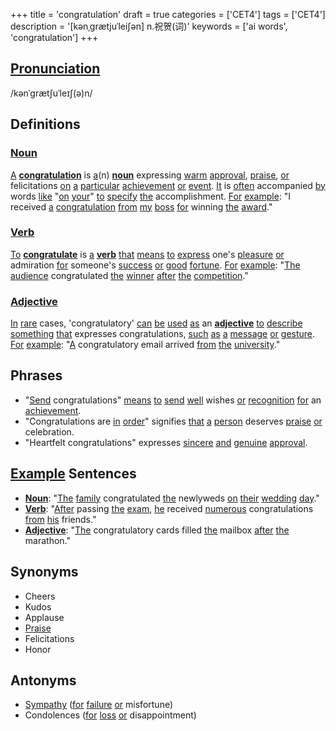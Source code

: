 +++
title = 'congratulation'
draft = true
categories = ['CET4']
tags = ['CET4']
description = '[kənˌgrætjuˈlei∫ən] n.祝贺(词)'
keywords = ['ai words', 'congratulation']
+++

## [Pronunciation](/post/pronunciation/)
/kənˈɡrætʃuˈleɪʃ(ə)n/

## Definitions
### [Noun](/post/noun/)
[A](/post/a/) **[congratulation](/post/congratulation/)** is [a](/post/a/)(n) **[noun](/post/noun/)** expressing [warm](/post/warm/) [approval](/post/approval/), [praise](/post/praise/), [or](/post/or/) felicitations [on](/post/on/) [a](/post/a/) [particular](/post/particular/) [achievement](/post/achievement/) [or](/post/or/) [event](/post/event/). [It](/post/it/) is [often](/post/often/) accompanied [by](/post/by/) words [like](/post/like/) "[on](/post/on/) [your](/post/your/)" [to](/post/to/) [specify](/post/specify/) [the](/post/the/) accomplishment. [For](/post/for/) [example](/post/example/): "I received [a](/post/a/) [congratulation](/post/congratulation/) [from](/post/from/) [my](/post/my/) [boss](/post/boss/) [for](/post/for/) winning [the](/post/the/) [award](/post/award/)."

### [Verb](/post/verb/)
[To](/post/to/) **[congratulate](/post/congratulate/)** is [a](/post/a/) **[verb](/post/verb/)** [that](/post/that/) [means](/post/means/) [to](/post/to/) [express](/post/express/) one's [pleasure](/post/pleasure/) [or](/post/or/) admiration [for](/post/for/) someone's [success](/post/success/) [or](/post/or/) [good](/post/good/) [fortune](/post/fortune/). [For](/post/for/) [example](/post/example/): "[The](/post/the/) [audience](/post/audience/) congratulated [the](/post/the/) [winner](/post/winner/) [after](/post/after/) [the](/post/the/) [competition](/post/competition/)."

### [Adjective](/post/adjective/)
[In](/post/in/) [rare](/post/rare/) cases, 'congratulatory' [can](/post/can/) [be](/post/be/) [used](/post/used/) [as](/post/as/) an **[adjective](/post/adjective/)** [to](/post/to/) [describe](/post/describe/) [something](/post/something/) [that](/post/that/) expresses congratulations, [such](/post/such/) [as](/post/as/) [a](/post/a/) [message](/post/message/) [or](/post/or/) [gesture](/post/gesture/). [For](/post/for/) [example](/post/example/): "[A](/post/a/) congratulatory email arrived [from](/post/from/) [the](/post/the/) [university](/post/university/)."

## Phrases
- "[Send](/post/send/) congratulations" [means](/post/means/) [to](/post/to/) [send](/post/send/) [well](/post/well/) wishes [or](/post/or/) [recognition](/post/recognition/) [for](/post/for/) an [achievement](/post/achievement/).
- "Congratulations are [in](/post/in/) [order](/post/order/)" signifies [that](/post/that/) [a](/post/a/) [person](/post/person/) deserves [praise](/post/praise/) [or](/post/or/) celebration.
- "Heartfelt congratulations" expresses [sincere](/post/sincere/) [and](/post/and/) [genuine](/post/genuine/) [approval](/post/approval/).

## [Example](/post/example/) Sentences
- **[Noun](/post/noun/)**: "[The](/post/the/) [family](/post/family/) congratulated [the](/post/the/) newlyweds [on](/post/on/) [their](/post/their/) [wedding](/post/wedding/) [day](/post/day/)."
- **[Verb](/post/verb/)**: "[After](/post/after/) passing [the](/post/the/) [exam](/post/exam/), [he](/post/he/) received [numerous](/post/numerous/) congratulations [from](/post/from/) [his](/post/his/) friends."
- **[Adjective](/post/adjective/)**: "[The](/post/the/) congratulatory cards filled [the](/post/the/) mailbox [after](/post/after/) [the](/post/the/) marathon."

## Synonyms
- Cheers
- Kudos
- Applause
- [Praise](/post/praise/)
- Felicitations
- Honor

## Antonyms
- [Sympathy](/post/sympathy/) ([for](/post/for/) [failure](/post/failure/) [or](/post/or/) misfortune)
- Condolences ([for](/post/for/) [loss](/post/loss/) [or](/post/or/) disappointment)
